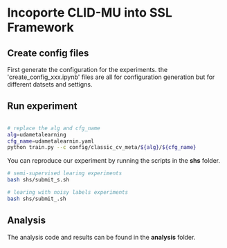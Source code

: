 # Incoporte CLID-MU into SSL Framework

## Create config files
First generate the configuration for the experiments. the 'create_config_xxx.ipynb' files are all for configuration generation but for different datsets and settigns.
## Run experiment


```bash

# replace the alg and cfg_name
alg=udametalearning
cfg_name=udametalearnin.yaml
python train.py --c config/classic_cv_meta/${alg}/${cfg_name}
```
You can reproduce our experiment by running the scripts in the **shs** folder.
```bash
# semi-supervised learing experiments
bash shs/submit_s.sh
```
```bash
# learing with noisy labels experiments
bash shs/submit_.sh
```
## Analysis
The analysis code and results can be found in the **analysis** folder.

